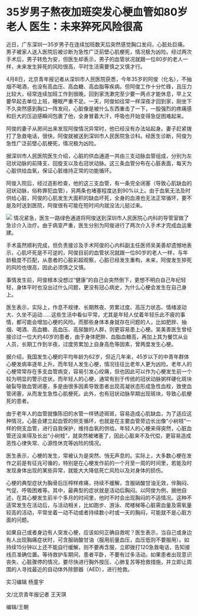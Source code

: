 # 35岁男子熬夜加班突发心梗血管如80岁老人 医生：未来猝死风险很高

近日，广东深圳一35岁男子在连续加班数天后突然感觉胸口发闷，心脏处巨痛。男子被家人送入医院后被诊断为急性广泛前壁心肌梗死，情况极为凶险。经过两次手术后，男子转危为安，但医生却表示，男子的血管状况就跟一位80岁的老人一样，未来发生猝死的风险很高，平时生活需要慎之又慎才行。

4月8日，北京青年报记者从深圳市人民医院获悉，今年35岁的阿俊（化名），不抽烟不喝酒，也没有高血压、高血糖、高血脂等疾病。但阿俊工作十分忙碌，且压力比较大，经常连续加班工作到很晚，回到家洗漱完至少要一两点才能休息，早上又要早起去单位上班，睡眠严重不足。一天，阿俊如往常一样深夜才回到家，刚坐下不久突然感到胸口一阵发闷，心脏像是被什么东西重击了一下，一股强烈的疼痛感和巨大的压迫感瞬间包裹了他，全身冒着大汗，呼吸也开始变得急促困难起来。

阿俊的妻子从房间出来发现阿俊情况异常时，他已经没有办法站起身。妻子赶紧拨打了急救电话，很快，阿俊就被送到深圳市人民医院急诊科。经医生诊断，阿俊为急性广泛前壁心肌梗死，情况极为凶险。

据深圳市人民医院医生介绍，心脏的供血通道一共由三支动脉血管组成，分别为左冠状动脉的前降支、回旋支以及右冠状动脉。这三条血管分布在心脏表面，每天为心脏供给血氧，保证心脏维持正常的功能循环。

阿俊入院后，经过造影检查，他的这三支血管，有一条完全闭塞（导致心肌缺血的冠状动脉，俗称罪犯血管），另两条也堵塞程度达到90%以上。由于血氧无法及时供给心脏，阿俊的心肌发生大面积的缺血坏死，全身的血液也无法正常循环，要不是及时送到医院，阿俊很有可能在短时间内就没法儿挺过来。

![](https://inews.gtimg.com/news_bt/OPpHWxk21foHbS_vedZ8CAZHquaQusqVYZdiPCEZzEWiwAA/1000)
情况紧急，医生一路绿色通道将阿俊送到深圳市人民医院心内科的导管室做了急诊介入治疗。由于病变严重，医生分别为阿俊进行了两次介入手术才完成血运重建。

手术虽然顺利完成，但负责接诊及手术阿俊的心内科副主任医师吴美善却遗憾地表示，心肌坏死是不可逆的，阿俊目前的血管状况就跟一位80岁的老人一样，与年龄极度不匹配，从患者的心脏彩超观察，心脏已经发生重构，未来，阿俊发生猝死的风险也很高，因此必须慎之又慎。

事情发生前，阿俊根本没想过“健康”的自己会突然倒下，更想不明白自己年纪轻轻，身体平时也没出过什么问题，更没有冠心病史，为什么心梗会发生在自己身上。

医生表示，实际上，作息不规律、长期熬夜、劳累过度、高压力状态、情绪波动大、久坐不运动……这些生活中看似平常，尤其是年轻人仗着年轻乐此不疲的事情，都可能会增加心梗的风险。而那些身体本身就存在问题的人，比如肥胖、抽烟、喝酒、高血糖、高血压、高尿酸的人群，则更容易患上心梗。吴美善医生曾经接诊过一位大约40岁的患者，由于身体肥胖、血脂血糖高，再加上其为餐饮从业人员，长期工作到半夜，过度劳累加上自身高危等因素，曾两度发生心梗。

据介绍，我国发生心梗的平均年龄为62岁，但近几年来，45岁以下的中青年群体心梗发病率逐年上升。而年轻人发生心梗，情况往往比老年人更为凶险。老年人的心梗常常存在多支血管病变，容易引发心绞痛，但也因此可以作为心梗发生前一个较为明显的警示症状。而年轻人的心梗，通常有别于传统的冠状动脉粥样硬化斑块破裂导致血管闭塞，多是由很多因素导致患者出现高凝状态形成急性血栓，致使血管闭塞，从而发生急性心肌梗死。此外，也有冠状动脉早期出现斑块，导致心肌梗死的患者。

由于老年人的血管就像陈旧的水管一样锈迹斑斑，容易造成心肌缺血，为了适应这种情况，心脏会建立起血管的侧支循环，也就是在主要血管旁边长出像“小树枝”一样的侧支血管，进行自我保护，维持血氧的供给。年轻人的心梗来得突然，心脏血管还没来得及长出“小树枝”，就突然被堵塞了，因此心脏来不及代偿，更容易造成恶性心律失常、心源性休克等凶险的情况。

医生表示，心梗的发生，常被认为是突然、悄无声息的。实际上，大多数心梗在发作之前是有征兆可循的，特别是在心梗发作前的一个月至一周的时间里，若能及时发现身体出现的某些异常，就能大大降低死亡风险以及对身体的损伤。

心梗的典型症状为胸骨后压榨样疼痛，持续不缓解，含服硝酸甘油无效，伴胸闷、气促、呼吸困难等。其中，最典型的症状就是活动后胸闷。以阿俊为例，据他自述，在其心梗发生前半个多月的时间里，他时不时会出现胸闷的不适情况。这种不适常发生在活动后，与活动相关，比如跑步、游泳、爬楼梯等心脏需血量及需氧量较高的活动，平常坐着一动不动或者持续数小时或一天的胸闷，可能就不是心脏方面的问题。

如果自己或者身边有人突发心梗，应该如何正确自救呢？医生表示，当自己或身边有人出现胸痛症状时，可含服硝酸甘油（服用前量血压，血压低则不要服用）。如持续15分钟以上还不能自行缓解，则不要再含服，立即拨打120急救电话，告知接线员准确位置。等待救护车期间，患者平卧，不要有过多活动。如果患者出现意识丧失、心脏骤停的情况，要尽快进行胸外按压、心肺复苏等抢救措施，并立即让周围的人寻找最近的自动体外除颤器（AED），进行抢救。

实习编辑 杨童宇

文/北京青年报记者 王天琪

编辑/王朝

